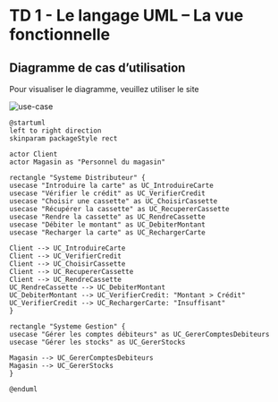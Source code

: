# TD 1 - Le langage UML – La vue fonctionnelle

## Diagramme de cas d’utilisation

Pour visualiser le diagramme, veuillez utiliser le site 

![use-case](http://www.plantuml.com/plantuml/proxy?cache=no&src=https://raw.githubusercontent.com/jonashackt/plantuml-markdown/master/example-uml.iuml)

```puml
@startuml
left to right direction
skinparam packageStyle rect

actor Client
actor Magasin as "Personnel du magasin"

rectangle "Systeme Distributeur" {
usecase "Introduire la carte" as UC_IntroduireCarte
usecase "Vérifier le crédit" as UC_VerifierCredit
usecase "Choisir une cassette" as UC_ChoisirCassette
usecase "Récupérer la cassette" as UC_RecupererCassette
usecase "Rendre la cassette" as UC_RendreCassette
usecase "Débiter le montant" as UC_DebiterMontant
usecase "Recharger la carte" as UC_RechargerCarte

Client --> UC_IntroduireCarte
Client --> UC_VerifierCredit
Client --> UC_ChoisirCassette
Client --> UC_RecupererCassette
Client --> UC_RendreCassette
UC_RendreCassette --> UC_DebiterMontant
UC_DebiterMontant --> UC_VerifierCredit: "Montant > Crédit"
UC_VerifierCredit --> UC_RechargerCarte: "Insuffisant"
}

rectangle "Systeme Gestion" {
usecase "Gérer les comptes débiteurs" as UC_GererComptesDebiteurs
usecase "Gérer les stocks" as UC_GererStocks

Magasin --> UC_GererComptesDebiteurs
Magasin --> UC_GererStocks
}

@enduml
```
